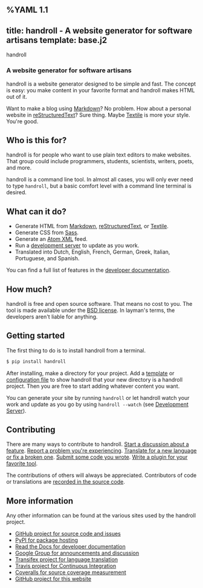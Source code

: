 %YAML 1.1
---
title: handroll - A website generator for software artisans
template: base.j2
---
<div class='hero'>handroll</div>

### A website generator for software artisans

handroll is a website generator designed to be simple and fast. The concept is
easy: you make content in your favorite format and handroll makes HTML out of
it.

Want to make a blog using [Markdown][md]? No problem. How about a personal
website in [reStructuredText][rst]? Sure thing. Maybe [Textile][text] is more
your style. You're good.

[md]: http://daringfireball.net/projects/markdown/
[rst]: http://docutils.sourceforge.net/rst.html
[text]: http://en.wikipedia.org/wiki/Textile_%28markup_language%29

Who is this for?
----------------

handroll is for people who want to use plain text editors to make websites.
That group could include programmers, students, scientists, writers, poets,
and more.

handroll is a command line tool. In almost all cases, you will only ever need
to type `handroll`, but a basic comfort level with a command line terminal is
desired.

What can it do?
---------------

* Generate HTML from [Markdown][md], [reStructuredText][rst], or
  [Textile][text].
* Generate CSS from [Sass][sass].
* Generate an [Atom XML][atom] feed.
* Run a [development server][devserver] to update as you work.
* Translated into Dutch, English, French, German, Greek, Italian, Portuguese,
  and Spanish.

You can find a full list of features in the
[developer documentation][devfeatures].

[devfeatures]: http://handroll.readthedocs.org/en/latest/#features
[sass]: http://sass-lang.com/
[atom]: http://en.wikipedia.org/wiki/Atom_%28standard%29
[devserver]: http://handroll.readthedocs.org/en/latest/server.html#devserver

How much?
---------

handroll is free and open source software. That means no cost to you. The tool
is made available under the [BSD license][bsd]. In layman's terms, the
developers aren't liable for anything.

[bsd]: https://github.com/handroll/handroll/blob/master/LICENSE

Getting started
---------------

The first thing to do is to install handroll from a terminal.

```bash
$ pip install handroll
```

After installing, make a directory for your project. Add a [template][template]
or [configuration file][conf] to show handroll that your new directory is a
handroll project. Then you are free to start adding whatever content you want.

You can generate your site by running `handroll` or let handroll watch your
work and update as you go by using `handroll --watch` (see [Development
Server][devserver]).

[template]: http://handroll.readthedocs.org/en/latest/templates.html
[conf]: http://handroll.readthedocs.org/en/latest/configuration.html
[devserver]: http://handroll.readthedocs.org/en/latest/server.html

Contributing
------------

There are many ways to contribute to handroll. [Start a discussion about a
feature][groups]. [Report a problem you're experiencing][issues]. [Translate
for a new language or fix a broken one][i18n]. [Submit some code you
wrote][pr]. [Write a plugin for your favorite tool][composer].

The contributions of others will always be appreciated. Contributors of code
or translations are [recorded in the source code][authors].

[groups]: https://groups.google.com/forum/#!forum/handroll
[issues]: https://github.com/handroll/handroll/issues
[i18n]: http://handroll.readthedocs.org/en/latest/i18n.html
[pr]: https://github.com/handroll/handroll/pulls?q=is%3Aopen+is%3Apr
[composer]: http://handroll.readthedocs.org/en/latest/composers.html
[authors]: https://github.com/handroll/handroll/blob/master/AUTHORS

More information
----------------

Any other information can be found at the various sites used by the handroll
project.

* [GitHub project for source code and issues][github]
* [PyPI for package hosting][pypi]
* [Read the Docs for developer documentation][rtd]
* [Google Group for announcements and discussion][groups]
* [Transifex project for language translation][transifex]
* [Travis project for Continuous Integration][travis]
* [Coveralls for source coverage measurement][coveralls]
* [GitHub project for this website][website]

[github]: https://github.com/handroll/handroll
[pypi]: https://pypi.python.org/pypi/handroll
[rtd]: http://handroll.readthedocs.org/en/latest/
[website]: https://github.com/handroll/handroll.github.io
[transifex]: https://www.transifex.com/projects/p/handroll/
[travis]: https://travis-ci.org/handroll/handroll
[coveralls]: https://coveralls.io/r/handroll/handroll
